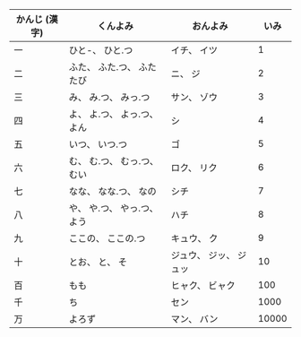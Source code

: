 |  かんじ (漢字) |   くんよみ   |   おんよみ   |     いみ    |
| ----------- | ----------- | ----------- | ----------- |
| 一 | ひと-、 ひと.つ | イチ、 イツ | 1 |
| 二 | ふた、 ふた.つ、 ふたたび | ニ、 ジ | 2 |
| 三 | み、 み.つ、 みっ.つ | サン、 ゾウ| 3 |
| 四 | よ、 よ.つ、 よっ.つ、 よん | シ | 4 |
| 五 | いつ、 いつ.つ | ゴ | 5 |
| 六 | む、 む.つ、 むっ.つ、 むい | ロク、 リク | 6 |
| 七 | なな、 なな.つ、 なの | シチ | 7 |
| 八 | や、 や.つ、 やっ.つ、 よう | ハチ | 8 |          
| 九 | ここの、 ここの.つ | キュウ、 ク | 9 |
| 十 | とお、 と、 そ | ジュウ、 ジッ、 ジュッ | 10 |
| 百 | もも | ヒャク、 ビャク | 100 |
| 千 | ち | セン | 1000 |
| 万 | よろず | マン、 バン | 10000 |
